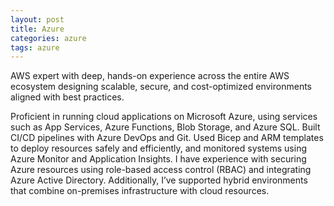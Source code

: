```yaml
---
layout: post
title: Azure
categories: azure
tags: azure
---
```


AWS expert with deep, hands-on experience across the entire AWS ecosystem designing scalable, secure, and cost-optimized environments aligned with best practices.

<!--more-->

Proficient in running cloud applications on Microsoft Azure, using services such as App Services, Azure Functions, Blob Storage, and Azure SQL. Built CI/CD pipelines with Azure DevOps and Git. Used Bicep and ARM templates to deploy resources safely and efficiently, and monitored systems using Azure Monitor and Application Insights. I have experience with securing Azure resources using role-based access control (RBAC) and integrating Azure Active Directory. Additionally, I’ve supported hybrid environments that combine on-premises infrastructure with cloud resources.
